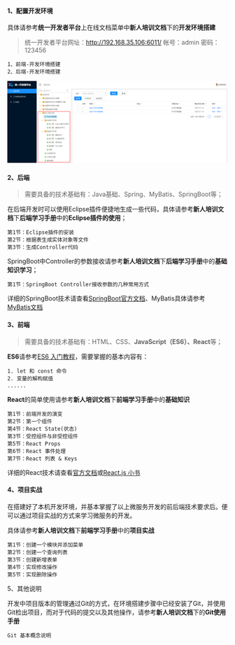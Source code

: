 #### 1、配置开发环境

具体请参考**统一开发者平台**上在线文档菜单中**新人培训文档**下的**开发环境搭建**

> 统一开发者平台网址：http://192.168.35.106:6011/
> 帐号：admin
> 密码：123456

```
1、前端-开发环境搭建
2、后端-开发环境搭建
```

![image-20200110171711426](../images/image-20200110171711426.png)



#### 2、后端

> 需要具备的技术基础有：Java基础、Spring、MyBatis、SpringBoot等；

在后端开发时可以使用Eclipse插件便捷地生成一些代码，具体请参考**新人培训文档**下**后端学习手册**中的**Eclipse插件的使用**；

```
第1节：Eclipse插件的安装
第2节：根据表生成实体对象等文件
第3节：生成Controller代码
```

SpringBoot中Controller的参数接收请参考**新人培训文档**下**后端学习手册**中的**基础知识学习**；

```
第1节：SpringBoot Controller接收参数的几种常用方式
```

详细的SpringBoot技术请查看<a href="https://docs.spring.io/spring-boot/docs/2.2.2.RELEASE/reference/html/">SpringBoot官方文档</a>、MyBatis具体请参考<a href="https://mybatis.org/mybatis-3/zh/index.html">MyBatis文档</a>

#### 3、前端

> 需要具备的技术基础有：HTML、CSS、**JavaScript（ES6）、React**等；

**ES6**请参考<a href="http://es6.ruanyifeng.com/">ES6 入门教程</a>，需要掌握的基本内容有：

```
1. let 和 const 命令
2. 变量的解构赋值
......
```

**React**的简单使用请参考**新人培训文档**下**前端学习手册**中的**基础知识**

```
第1节：前端开发的演变
第2节：第一个组件
第4节：React State(状态)
第3节：受控组件与非受控组件
第5节：React Props
第6节：React 事件处理
第7节：React 列表 & Keys
```

详细的React技术请查看<a href="https://react.docschina.org/docs/getting-started.html">官方文档</a>或<a href="http://huziketang.mangojuice.top/books/react/lesson1">React.js 小书</a>

#### 4、项目实战

在搭建好了本机开发环境，并基本掌握了以上微服务开发的前后端技术要求后。便可以通过项目实战的方式来学习微服务的开发。

具体请参考**新人培训文档**下**前端学习手册**中的**项目实战**
```
第1节：创建一个模块并添加菜单
第2节：创建一个查询列表
第3节：创建新增表单
第4节：实现修改操作
第5节：实现删除操作
```

5、其他说明

开发中项目版本的管理通过Git的方式，在环境搭建步骤中已经安装了Git，并使用Git检出项目，而对于代码的提交以及其他操作，请参考**新人培训文档**下的**Git使用手册**

```
Git 基本概念说明
```